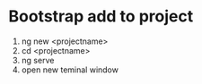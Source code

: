 # Bootstrap add to project
1. ng new \<projectname>
2. cd \<projectname>
3. ng serve
4. open new teminal window